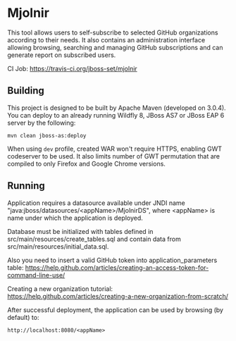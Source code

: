 Mjolnir
=======

This tool allows users to self-subscribe to selected GitHub organizations according to their needs. It also contains
an administration interface allowing browsing, searching and managing GitHub subscriptions and can generate report
on subscribed users. 

CI Job: https://travis-ci.org/jboss-set/mjolnir

Building
-----------

This project is designed to be built by Apache Maven (developed on 3.0.4). You can deploy to an already running Wildfly 8, JBoss AS7 or JBoss EAP 6 server by the following:

```
mvn clean jboss-as:deploy
```

When using `dev` profile, created WAR won't require HTTPS, enabling GWT codeserver to be used. It also limits number
of GWT permutation that are compiled to only Firefox and Google Chrome versions.

Running
-------

Application requires a datasource available under JNDI name "java:jboss/datasources/&lt;appName&gt;/MjolnirDS", where &lt;appName&gt; is name under which the application is deployed.

Database must be initialized with tables defined in src/main/resources/create_tables.sql and contain data from src/main/resources/initial_data.sql.

Also you need to insert a valid GitHub token into application_parameters table: https://help.github.com/articles/creating-an-access-token-for-command-line-use/

Creating a new organization tutorial: https://help.github.com/articles/creating-a-new-organization-from-scratch/

After successful deployment, the application can be used by browsing (by default) to:

```
http://localhost:8080/<appName>
```
